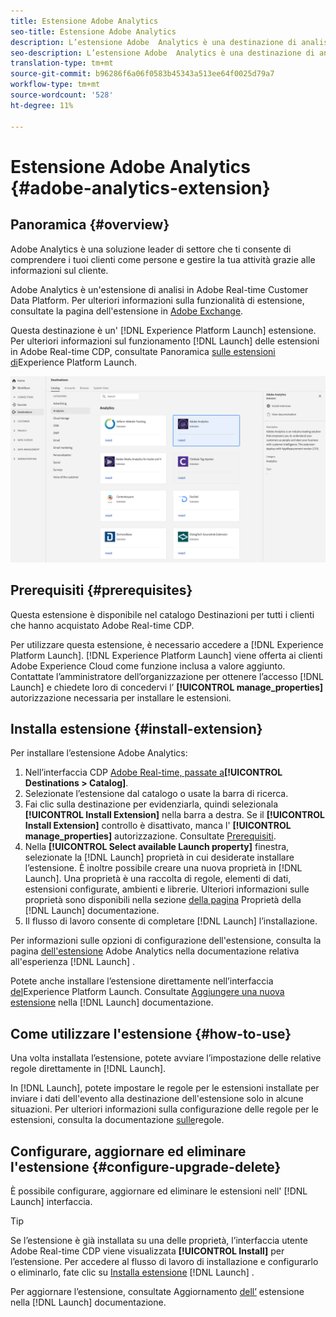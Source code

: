 ```yaml
---
title: Estensione Adobe Analytics
seo-title: Estensione Adobe Analytics
description: L’estensione Adobe  Analytics è una destinazione di analisi nell’Platform dati cliente in tempo reale Adobe. Per ulteriori informazioni sulla funzionalità di estensione, consultate la pagina dell'estensione in Adobe Exchange.
seo-description: L’estensione Adobe  Analytics è una destinazione di analisi nell’Platform dati cliente in tempo reale Adobe. Per ulteriori informazioni sulla funzionalità di estensione, consultate la pagina dell'estensione in Adobe Exchange.
translation-type: tm+mt
source-git-commit: b96286f6a06f0583b45343a513ee64f0025d79a7
workflow-type: tm+mt
source-wordcount: '528'
ht-degree: 11%

---
```



# Estensione Adobe Analytics {#adobe-analytics-extension}

## Panoramica {#overview}

Adobe Analytics è una soluzione leader di settore che ti consente di comprendere i tuoi clienti come persone e gestire la tua attività grazie alle informazioni sul cliente.

Adobe  Analytics è un&#39;estensione di analisi in Adobe Real-time Customer Data Platform. Per ulteriori informazioni sulla funzionalità di estensione, consultate la pagina dell&#39;estensione in [Adobe Exchange](https://exchange.adobe.com/experiencecloud.details.100156.html).

Questa destinazione è un&#39; [!DNL Experience Platform Launch] estensione. Per ulteriori informazioni sul funzionamento [!DNL Launch] delle estensioni in Adobe Real-time CDP, consultate Panoramica [sulle estensioni di](/help/rtcdp/destinations/experience-platform-launch-extensions.md)Experience Platform Launch.

![Estensione Adobe Analytics](/help/rtcdp/destinations/assets/adobe-analytics-extension.png)

## Prerequisiti  {#prerequisites}

Questa estensione è disponibile nel catalogo Destinazioni per tutti i clienti che hanno acquistato Adobe Real-time CDP.

Per utilizzare questa estensione, è necessario accedere a [!DNL Experience Platform Launch]. [!DNL Experience Platform Launch] viene offerta ai clienti Adobe Experience Cloud come funzione inclusa a valore aggiunto. Contattate l’amministratore dell’organizzazione per ottenere l’accesso [!DNL Launch] e chiedete loro di concedervi l’ **[!UICONTROL manage_properties]** autorizzazione necessaria per installare le estensioni.

## Installa estensione {#install-extension}

Per installare l’estensione Adobe  Analytics:

1. Nell’interfaccia CDP [Adobe Real-time, passate a](http://platform.adobe.com/)**[!UICONTROL Destinations > Catalog]**.
2. Selezionate l’estensione dal catalogo o usate la barra di ricerca.
3. Fai clic sulla destinazione per evidenziarla, quindi selezionala **[!UICONTROL Install Extension]** nella barra a destra. Se il **[!UICONTROL Install Extension]** controllo è disattivato, manca l&#39; **[!UICONTROL manage_properties]** autorizzazione. Consultate [Prerequisiti](#prerequisites).
4. Nella **[!UICONTROL Select available Launch property]** finestra, selezionate la [!DNL Launch] proprietà in cui desiderate installare l’estensione. È inoltre possibile creare una nuova proprietà in [!DNL Launch]. Una proprietà è una raccolta di regole, elementi di dati, estensioni configurate, ambienti e librerie. Ulteriori informazioni sulle proprietà sono disponibili nella sezione [della pagina](https://docs.adobe.com/content/help/en/launch/using/reference/admin/companies-and-properties.html#properties-page) Proprietà della [!DNL Launch] documentazione.
5. Il flusso di lavoro consente di completare [!DNL Launch] l’installazione.

Per informazioni sulle opzioni di configurazione dell&#39;estensione, consulta la pagina [dell&#39;estensione](https://docs.adobe.com/content/help/en/core-services-learn/implementing-in-websites-with-launch/implement-solutions/analytics.html) Adobe  Analytics nella documentazione relativa all&#39;esperienza [!DNL Launch] .

Potete anche installare l’estensione direttamente nell’interfaccia [del](https://launch.adobe.com/)Experience Platform Launch. Consultate [Aggiungere una nuova estensione](https://docs.adobe.com/content/help/en/launch/using/reference/manage-resources/extensions/overview.html#add-a-new-extension) nella [!DNL Launch] documentazione.


## Come utilizzare l&#39;estensione {#how-to-use}

Una volta installata l’estensione, potete avviare l’impostazione delle relative regole direttamente in [!DNL Launch].

In [!DNL Launch], potete impostare le regole per le estensioni installate per inviare i dati dell&#39;evento alla destinazione dell&#39;estensione solo in alcune situazioni. Per ulteriori informazioni sulla configurazione delle regole per le estensioni, consulta la documentazione [sulle](https://docs.adobe.com/help/it-IT/launch/using/reference/manage-resources/rules.html)regole.

## Configurare, aggiornare ed eliminare l&#39;estensione {#configure-upgrade-delete}

È possibile configurare, aggiornare ed eliminare le estensioni nell&#39; [!DNL Launch] interfaccia.

>[!TIP]
>
>Se l’estensione è già installata su una delle proprietà, l’interfaccia utente Adobe Real-time CDP viene visualizzata **[!UICONTROL Install]** per l’estensione. Per accedere al flusso di lavoro di installazione e configurarlo o eliminarlo, fate clic su [Installa estensione](#install-extension) [!DNL Launch] .

Per aggiornare l’estensione, consultate Aggiornamento [dell’](https://docs.adobe.com/content/help/en/launch/using/reference/manage-resources/extensions/extension-upgrade.html) estensione nella [!DNL Launch] documentazione.



